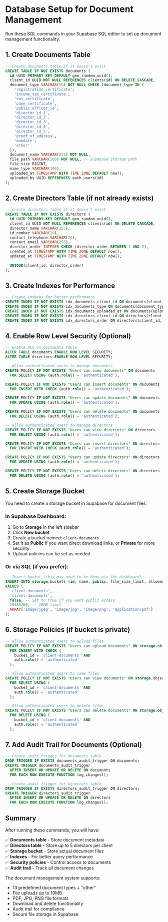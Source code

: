 # Database Setup for Document Management

Run these SQL commands in your Supabase SQL editor to set up document management functionality.

## 1. Create Documents Table

```sql
-- Create documents table if it doesn't exist
CREATE TABLE IF NOT EXISTS documents (
  id UUID PRIMARY KEY DEFAULT gen_random_uuid(),
  client_id UUID NOT NULL REFERENCES clients(id) ON DELETE CASCADE,
  document_type VARCHAR(50) NOT NULL CHECK (document_type IN (
    'registration_certificate',
    'income_tax_certificate',
    'vat_certificate',
    'paye_certificate',
    'public_officer_id',
    'director_id_1',
    'director_id_2', 
    'director_id_3',
    'director_id_4',
    'director_id_5',
    'proof_of_address',
    'mandate',
    'other'
  )),
  document_name VARCHAR(255) NOT NULL,
  file_path VARCHAR(500) NOT NULL, -- Supabase Storage path
  file_size BIGINT,
  mime_type VARCHAR(100),
  uploaded_at TIMESTAMP WITH TIME ZONE DEFAULT now(),
  uploaded_by UUID REFERENCES auth.users(id)
);
```

## 2. Create Directors Table (if not already exists)

```sql
-- Create directors table if it doesn't exist
CREATE TABLE IF NOT EXISTS directors (
  id UUID PRIMARY KEY DEFAULT gen_random_uuid(),
  client_id UUID NOT NULL REFERENCES clients(id) ON DELETE CASCADE,
  director_name VARCHAR(255),
  id_number VARCHAR(20),
  contact_telephone VARCHAR(20),
  contact_email VARCHAR(255),
  director_order INTEGER CHECK (director_order BETWEEN 1 AND 5),
  created_at TIMESTAMP WITH TIME ZONE DEFAULT now(),
  updated_at TIMESTAMP WITH TIME ZONE DEFAULT now(),
  
  UNIQUE(client_id, director_order)
);
```

## 3. Create Indexes for Performance

```sql
-- Create indexes for better performance
CREATE INDEX IF NOT EXISTS idx_documents_client_id ON documents(client_id);
CREATE INDEX IF NOT EXISTS idx_documents_type ON documents(document_type);
CREATE INDEX IF NOT EXISTS idx_documents_uploaded_at ON documents(uploaded_at DESC);
CREATE INDEX IF NOT EXISTS idx_directors_client_id ON directors(client_id);
CREATE INDEX IF NOT EXISTS idx_directors_order ON directors(client_id, director_order);
```

## 4. Enable Row Level Security (Optional)

```sql
-- Enable RLS on documents table
ALTER TABLE documents ENABLE ROW LEVEL SECURITY;
ALTER TABLE directors ENABLE ROW LEVEL SECURITY;

-- Allow authenticated users to manage documents
CREATE POLICY IF NOT EXISTS "Users can view documents" ON documents
  FOR SELECT USING (auth.role() = 'authenticated');

CREATE POLICY IF NOT EXISTS "Users can insert documents" ON documents
  FOR INSERT WITH CHECK (auth.role() = 'authenticated');

CREATE POLICY IF NOT EXISTS "Users can update documents" ON documents
  FOR UPDATE USING (auth.role() = 'authenticated');

CREATE POLICY IF NOT EXISTS "Users can delete documents" ON documents
  FOR DELETE USING (auth.role() = 'authenticated');

-- Allow authenticated users to manage directors
CREATE POLICY IF NOT EXISTS "Users can view directors" ON directors
  FOR SELECT USING (auth.role() = 'authenticated');

CREATE POLICY IF NOT EXISTS "Users can insert directors" ON directors
  FOR INSERT WITH CHECK (auth.role() = 'authenticated');

CREATE POLICY IF NOT EXISTS "Users can update directors" ON directors
  FOR UPDATE USING (auth.role() = 'authenticated');

CREATE POLICY IF NOT EXISTS "Users can delete directors" ON directors
  FOR DELETE USING (auth.role() = 'authenticated');
```

## 5. Create Storage Bucket

You need to create a storage bucket in Supabase for document files:

### In Supabase Dashboard:

1. Go to **Storage** in the left sidebar
2. Click **New bucket**
3. Create a bucket named: `client-documents`
4. Set it as **Public** if you want direct download links, or **Private** for more security
5. Upload policies can be set as needed

### Or via SQL (if you prefer):

```sql
-- Insert bucket (this may need to be done via the dashboard)
INSERT INTO storage.buckets (id, name, public, file_size_limit, allowed_mime_types)
VALUES (
  'client-documents',
  'client-documents', 
  false, -- Set to true if you want public access
  10485760, -- 10MB limit
  ARRAY['image/jpeg', 'image/jpg', 'image/png', 'application/pdf']
);
```

## 6. Storage Policies (if bucket is private)

```sql
-- Allow authenticated users to upload files
CREATE POLICY IF NOT EXISTS "Users can upload documents" ON storage.objects
  FOR INSERT WITH CHECK (
    bucket_id = 'client-documents' AND 
    auth.role() = 'authenticated'
  );

-- Allow authenticated users to view files
CREATE POLICY IF NOT EXISTS "Users can view documents" ON storage.objects
  FOR SELECT USING (
    bucket_id = 'client-documents' AND 
    auth.role() = 'authenticated'
  );

-- Allow authenticated users to delete files
CREATE POLICY IF NOT EXISTS "Users can delete documents" ON storage.objects
  FOR DELETE USING (
    bucket_id = 'client-documents' AND 
    auth.role() = 'authenticated'
  );
```

## 7. Add Audit Trail for Documents (Optional)

```sql
-- Create audit trigger for documents table
DROP TRIGGER IF EXISTS documents_audit_trigger ON documents;
CREATE TRIGGER documents_audit_trigger
  AFTER INSERT OR UPDATE OR DELETE ON documents
  FOR EACH ROW EXECUTE FUNCTION log_changes();

-- Create audit trigger for directors table  
DROP TRIGGER IF EXISTS directors_audit_trigger ON directors;
CREATE TRIGGER directors_audit_trigger
  AFTER INSERT OR UPDATE OR DELETE ON directors
  FOR EACH ROW EXECUTE FUNCTION log_changes();
```

## Summary

After running these commands, you will have:

✅ **Documents table** - Store document metadata  
✅ **Directors table** - Store up to 5 directors per client  
✅ **Storage bucket** - Store actual document files  
✅ **Indexes** - For better query performance  
✅ **Security policies** - Control access to documents  
✅ **Audit trail** - Track all document changes  

The document management system supports:
- 13 predefined document types + "other"
- File uploads up to 10MB
- PDF, JPG, PNG file formats
- Download and delete functionality
- Audit trail for compliance
- Secure file storage in Supabase